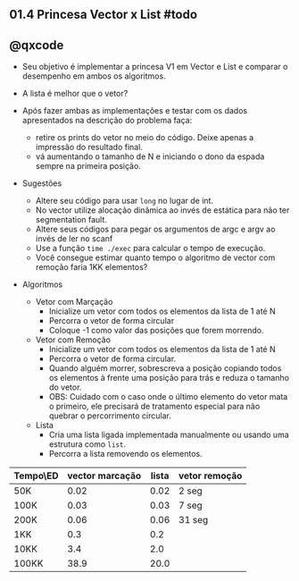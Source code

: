 ## 01.4 Princesa Vector x List  #todo
## @qxcode

- Seu objetivo é implementar a princesa V1 em Vector e List e comparar o desempenho em ambos os algoritmos. 
- A lista é melhor que o vetor?
- Após fazer ambas as implementações e testar com os dados apresentados na descrição do problema faça:
    - retire os prints do vetor no meio do código. Deixe apenas a impressão do resultado final.
    - vá aumentando o tamanho de N e iniciando o dono da espada sempre na primeira posição.
- Sugestões
    - Altere seu código para usar `long` no lugar de int.
    - No vector utilize alocação dinâmica ao invés de estática para não ter segmentation fault.
    - Altere seus códigos para pegar os argumentos de argc e argv ao invés de ler no scanf
    - Use a função `time ./exec` para calcular o tempo de execução.
    - Você consegue estimar quanto tempo o algoritmo de vector com remoção faria 1KK elementos?

- Algoritmos
    - Vetor com Marçação
        - Inicialize um vetor com todos os elementos da lista de 1 até N
        - Percorra o vetor de forma circular
        - Coloque -1 como valor das posições que forem morrendo.
    - Vetor com Remoção
        - Inicialize um vetor com todos os elementos da lista de 1 até N
        - Percorra o vetor de forma circular.
        - Quando alguém morrer, sobrescreva a posição copiando todos os elementos à frente uma posição para trás e reduza o tamanho do vetor.
        - OBS: Cuidado com o caso onde o último elemento do vetor mata o primeiro, ele precisará de tratamento especial para não quebrar o percorrimento circular.
    - Lista
        - Cria uma lista ligada implementada manualmente ou usando uma estrutura como `list`.
        - Percorra a lista removendo os elementos.


Tempo\ED  | vector marcação | lista         | vetor remoção
----------|-----------------|---------------|-------
50K       | 0.02            |  0.02         | 2 seg
100K      | 0.03            |  0.03         | 7 seg
200K      | 0.06            |  0.06         | 31 seg
1KK       | 0.3             |  0.2          | 
10KK      | 3.4             |  2.0          |
100KK     | 38.9            | 20.0          | 

